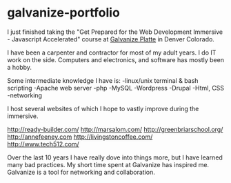 # galvanize-portfolio



I just finished taking the "Get Prepared for the Web Development Immersive - Javascript Accelerated" course at [Galvanize Platte](https://www.galvanize.com/denver-platte/campus "Galvanize Platte 1644 Platte St. Denver, Co. 80202") in Denver Colorado.





I have been a carpenter and contractor for most of my adult years. I do IT work on the side. Computers and electronics, and software has mostly been a hobby.

Some intermediate knowledge I have is:
-linux/unix  terminal & bash scripting
-Apache web server
-php
-MySQL
-Wordpress
-Drupal
-Html, CSS
-networking


I host several websites of which I hope to vastly improve during the immersive.

http://ready-builder.com/
http://marsalom.com/
http://greenbriarschool.org/
http://annefeeney.com
http://livingstoncoffee.com/
http://www.tech512.com/

Over the last 10 years I have really dove into things more, but I have learned many bad practices. My short time spent at Galvanize has inspired me. Galvanize is a tool for networking and collaboration.
